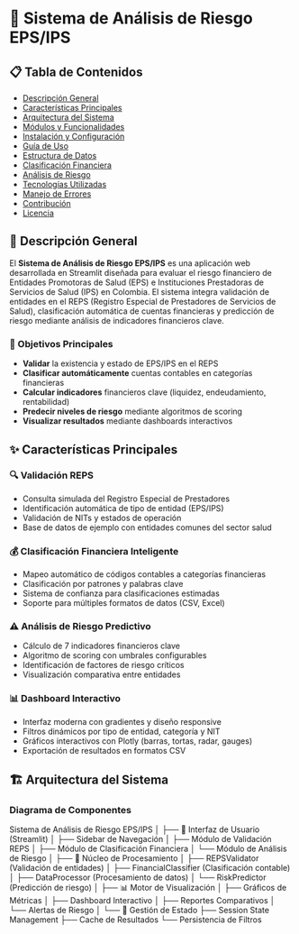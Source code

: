 # 🏥 Sistema de Análisis de Riesgo EPS/IPS

## 📋 Tabla de Contenidos
- [Descripción General](#descripción-general)
- [Características Principales](#características-principales)
- [Arquitectura del Sistema](#arquitectura-del-sistema)
- [Módulos y Funcionalidades](#módulos-y-funcionalidades)
- [Instalación y Configuración](#instalación-y-configuración)
- [Guía de Uso](#guía-de-uso)
- [Estructura de Datos](#estructura-de-datos)
- [Clasificación Financiera](#clasificación-financiera)
- [Análisis de Riesgo](#análisis-de-riesgo)
- [Tecnologías Utilizadas](#tecnologías-utilizadas)
- [Manejo de Errores](#manejo-de-errores)
- [Contribución](#contribución)
- [Licencia](#licencia)

## 🎯 Descripción General

El **Sistema de Análisis de Riesgo EPS/IPS** es una aplicación web desarrollada en Streamlit diseñada para evaluar el riesgo financiero de Entidades Promotoras de Salud (EPS) e Instituciones Prestadoras de Servicios de Salud (IPS) en Colombia. El sistema integra validación de entidades en el REPS (Registro Especial de Prestadores de Servicios de Salud), clasificación automática de cuentas financieras y predicción de riesgo mediante análisis de indicadores financieros clave.

### 🎯 Objetivos Principales

- **Validar** la existencia y estado de EPS/IPS en el REPS
- **Clasificar automáticamente** cuentas contables en categorías financieras
- **Calcular indicadores** financieros clave (liquidez, endeudamiento, rentabilidad)
- **Predecir niveles de riesgo** mediante algoritmos de scoring
- **Visualizar resultados** mediante dashboards interactivos

## ✨ Características Principales

### 🔍 Validación REPS
- Consulta simulada del Registro Especial de Prestadores
- Identificación automática de tipo de entidad (EPS/IPS)
- Validación de NITs y estados de operación
- Base de datos de ejemplo con entidades comunes del sector salud

### 💰 Clasificación Financiera Inteligente
- Mapeo automático de códigos contables a categorías financieras
- Clasificación por patrones y palabras clave
- Sistema de confianza para clasificaciones estimadas
- Soporte para múltiples formatos de datos (CSV, Excel)

### ⚠️ Análisis de Riesgo Predictivo
- Cálculo de 7 indicadores financieros clave
- Algoritmo de scoring con umbrales configurables
- Identificación de factores de riesgo críticos
- Visualización comparativa entre entidades

### 📊 Dashboard Interactivo
- Interfaz moderna con gradientes y diseño responsive
- Filtros dinámicos por tipo de entidad, categoría y NIT
- Gráficos interactivos con Plotly (barras, tortas, radar, gauges)
- Exportación de resultados en formatos CSV

## 🏗️ Arquitectura del Sistema

### Diagrama de Componentes
Sistema de Análisis de Riesgo EPS/IPS
│
├── 🎨 Interfaz de Usuario (Streamlit)
│ ├── Sidebar de Navegación
│ ├── Módulo de Validación REPS
│ ├── Módulo de Clasificación Financiera
│ └── Módulo de Análisis de Riesgo
│
├── 🔧 Núcleo de Procesamiento
│ ├── REPSValidator (Validación de entidades)
│ ├── FinancialClassifier (Clasificación contable)
│ ├── DataProcessor (Procesamiento de datos)
│ └── RiskPredictor (Predicción de riesgo)
│
├── 📊 Motor de Visualización
│ ├── Gráficos de Métricas
│ ├── Dashboard Interactivo
│ ├── Reportes Comparativos
│ └── Alertas de Riesgo
│
└── 💾 Gestión de Estado
├── Session State Management
├── Cache de Resultados
└── Persistencia de Filtros